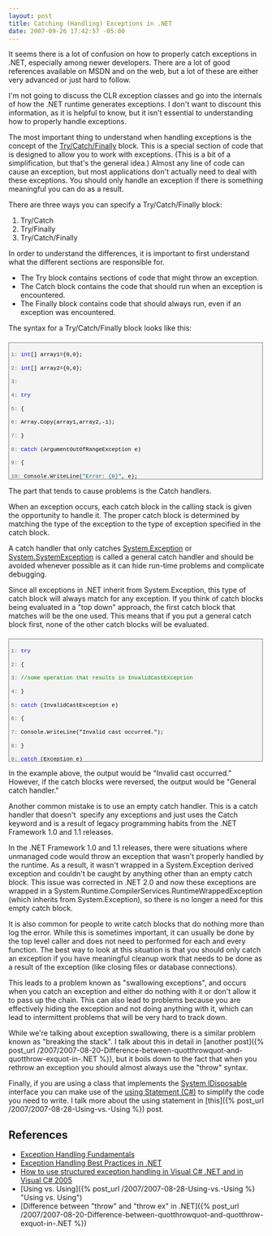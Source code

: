 ```yaml
---
layout: post
title: Catching (Handling) Exceptions in .NET
date: 2007-09-26 17:42:57 -05:00
---
```


It seems there is a lot of confusion on how to properly catch exceptions in .NET, especially among newer developers. There are a lot of good references available on MSDN and on the web, but a lot of these are either very advanced or just hard to follow.

I'm not going to discuss the CLR exception classes and go into the internals of how the .NET runtime generates exceptions. I don't want to discount this information, as it is helpful to know, but it isn't essential to understanding how to properly handle exceptions.

The most important thing to understand when handling exceptions is the concept of the [Try/Catch/Finally](http://msdn2.microsoft.com/en-us/library/xtd0s8kd(VS.80).aspx) block. This is a special section of code that is designed to allow you to work with exceptions. (This is a bit of a simplification, but that's the general idea.) Almost any line of code can cause an exception, but most applications don't actually need to deal with these exceptions. You should only handle an exception if there is something meaningful you can do as a result.

There are three ways you can specify a Try/Catch/Finally block:

1.  Try/Catch  
2.  Try/Finally  
3.  Try/Catch/Finally 

In order to understand the differences, it is important to first understand what the different sections are responsible for.

*   The Try block contains sections of code that might throw an exception. 
*   The Catch block contains the code that should run when an exception is encountered. 
*   The Finally block contains code that should always run, even if an exception was encountered. 

The syntax for a Try/Catch/Finally block looks like this:
 <div style="border-right: gray 1px solid; padding-right: 4px; border-top: gray 1px solid; padding-left: 4px; font-size: 8pt; padding-bottom: 4px; margin: 20px 0px 10px; overflow: auto; border-left: gray 1px solid; width: 97.5%; cursor: text; max-height: 600px; line-height: 12pt; padding-top: 4px; border-bottom: gray 1px solid; font-family: consolas, 'Courier New', courier, monospace; height: 260px; background-color: #f4f4f4"> <div style="padding-right: 0px; padding-left: 0px; font-size: 8pt; padding-bottom: 0px; overflow: visible; width: 100%; color: black; border-top-style: none; line-height: 12pt; padding-top: 0px; font-family: consolas, 'Courier New', courier, monospace; border-right-style: none; border-left-style: none; background-color: #f4f4f4; border-bottom-style: none">

<span style="color: #606060">   1:</span> <span style="color: #0000ff">int</span>[] array1={0,0};

<span style="color: #606060">   2:</span> <span style="color: #0000ff">int</span>[] array2={0,0};

<span style="color: #606060">   3:</span>  

<span style="color: #606060">   4:</span> <span style="color: #0000ff">try</span>

<span style="color: #606060">   5:</span> {

<span style="color: #606060">   6:</span>     Array.Copy(array1,array2,-1);

<span style="color: #606060">   7:</span> }

<span style="color: #606060">   8:</span> <span style="color: #0000ff">catch</span> (ArgumentOutOfRangeException e)

<span style="color: #606060">   9:</span> {

<span style="color: #606060">  10:</span>     Console.WriteLine(<span style="color: #006080">"Error: {0}"</span>, e);

<span style="color: #606060">  11:</span> }

<span style="color: #606060">  12:</span> <span style="color: #0000ff">finally</span>

<span style="color: #606060">  13:</span> {

<span style="color: #606060">  14:</span>     Console.WriteLine(<span style="color: #006080">"This statement is always executed."</span>);

<span style="color: #606060">  15:</span> }
</div></div>


The part that tends to cause problems is the Catch handlers. 

When an exception occurs, each catch block in the calling stack is given the opportunity to handle it. The proper catch block is determined by matching the type of the exception to the type of exception specified in the catch block.

A catch handler that only catches [System.Exception](http://msdn2.microsoft.com/en-us/library/system.exception(VS.80).aspx) or [System.SystemException](http://msdn2.microsoft.com/en-us/library/system.systemexception(VS.80).aspx) is called a general catch handler and should be avoided whenever possible as it can hide run-time problems and complicate debugging.

Since all exceptions in .NET inherit from System.Exception, this type of catch block will always match for any exception. If you think of catch blocks being evaluated in a "top down" approach, the first catch block that matches will be the one used. This means that if you put a general catch block first, none of the other catch blocks will be evaluated.

<div style="border-right: gray 1px solid; padding-right: 4px; border-top: gray 1px solid; padding-left: 4px; font-size: 8pt; padding-bottom: 4px; margin: 20px 0px 10px; overflow: auto; border-left: gray 1px solid; width: 97.5%; cursor: text; max-height: 300px; line-height: 12pt; padding-top: 4px; border-bottom: gray 1px solid; font-family: consolas, 'Courier New', courier, monospace; height: 232px; background-color: #f4f4f4">
<div style="padding-right: 0px; padding-left: 0px; font-size: 8pt; padding-bottom: 0px; overflow: visible; width: 100%; color: black; border-top-style: none; line-height: 12pt; padding-top: 0px; font-family: consolas, 'Courier New', courier, monospace; border-right-style: none; border-left-style: none; background-color: #f4f4f4; border-bottom-style: none">

<span style="color: #606060">   1:</span> <span style="color: #0000ff">try</span>

<span style="color: #606060">   2:</span> {

<span style="color: #606060">   3:</span>     <span style="color: #008000">//some operation that results in InvalidCastException</span>

<span style="color: #606060">   4:</span> }

<span style="color: #606060">   5:</span> <span style="color: #0000ff">catch</span> (InvalidCastException e)

<span style="color: #606060">   6:</span> {

<span style="color: #606060">   7:</span>     Console.WriteLine("Invalid cast occurred.");

<span style="color: #606060">   8:</span> }

<span style="color: #606060">   9:</span> <span style="color: #0000ff">catch</span> (Exception e)

<span style="color: #606060">  10:</span> {

<span style="color: #606060">  11:</span>     Console.WriteLine("General catch handler.");

<span style="color: #606060">  12:</span> }
</div></div>


In the example above, the output would be "Invalid cast occurred." However, if the catch blocks were reversed, the output would be "General catch handler."

Another common mistake is to use an empty catch handler. This is a catch handler that doesn't  specify any exceptions and just uses the Catch keyword and is a result of legacy programming habits from the .NET Framework 1.0 and 1.1 releases. 

In the .NET Framework 1.0 and 1.1 releases, there were situations where unmanaged code would throw an exception that wasn't properly handled by the runtime. As a result, it wasn't wrapped in a System.Exception derived exception and couldn't be caught by anything other than an empty catch block. This issue was corrected in .NET 2.0 and now these exceptions are wrapped in a System.Runtime.CompilerServices.RuntimeWrappedException (which inherits from System.Exception), so there is no longer a need for this empty catch block.

It is also common for people to write catch blocks that do nothing more than log the error. While this is sometimes important, it can usually be done by the top level caller and does not need to performed for each and every function. The best way to look at this situation is that you should only catch an exception if you have meaningful cleanup work that needs to be done as a result of the exception (like closing files or database connections). 

This leads to a problem known as "swallowing exceptions", and occurs when you catch an exception and either do nothing with it or don't allow it to pass up the chain. This can also lead to problems because you are effectively hiding the exception and not doing anything with it, which can lead to intermittent problems that will be very hard to track down.

While we're talking about exception swallowing, there is a similar problem known as "breaking the stack". I talk about this in detail in [another post]({% post_url /2007/2007-08-20-Difference-between-quotthrowquot-and-quotthrow-exquot-in-.NET %}), but it boils down to the fact that when you rethrow an exception you should almost always use the "throw" syntax.

Finally, if you are using a class that implements the [System.IDisposable](http://msdn2.microsoft.com/aax125c9.aspx "IDisposable Interface") interface you can make use of the [using Statement (C#)](http://msdn2.microsoft.com/library/yh598w02(VS.80).aspx "using Statement (C#)") to simplify the code you need to write. I talk more about the using statement in [this]({% post_url /2007/2007-08-28-Using-vs.-Using %}) post.

## 

## References

*   [Exception Handling Fundamentals](http://msdn2.microsoft.com/en-us/library/2w8f0bss(VS.80).aspx "Exception Handling Fundamentals")
*   [Exception Handling Best Practices in .NET](http://www.codeproject.com/dotnet/exceptionbestpractices.asp "Exception Handling Best Practices in .NET")
*   [How to use structured exception handling in Visual C# .NET and in Visual C# 2005](http://support.microsoft.com/default.aspx/kb/816157 "How to use structured exception handling in Visual C# .NET and in Visual C# 2005")
*   [Using vs. Using]({% post_url /2007/2007-08-28-Using-vs.-Using %} "Using vs. Using")
*   [Difference between "throw" and "throw ex" in .NET]({% post_url /2007/2007-08-20-Difference-between-quotthrowquot-and-quotthrow-exquot-in-.NET %})
